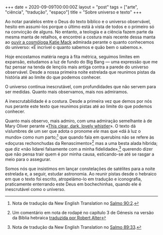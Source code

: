 +++
date = 2020-09-09T00:00:00Z
layout = "post"
tags = ["arte", "ciência", "tradução", "espaço"]
title = "Sobre universo e texto"
+++

Ao notar paralelos entre o Deus do texto bíblico e o universo observável, hesito em assumi-los porque o último está à vista de todos e o primeiro só na convicção de alguns. No entanto, a teologia e a ciência fazem parte da mesma manta de retalhos, e encontrei a costura mais recente dessa manta ao [ouvir a cosmóloga Katie Mack](https://www.sciencefriday.com/segments/cosmic-apocalypse/) admirada perante o quanto conhecemos do universo: «É incrível o quanto sabemos e quão bem o sabemos.».

Hoje encostamos matéria negra à fita métrica, seguimos limites em expansão, estudamos a luz de fundo do Big Bang — uma expressão que me faz pensar na tenda de lençóis mais antiga contra a parede do universo observável. Desde a nossa primeira noite estrelada que reunimos pistas da história até ao limite do que podemos conhecer.

O universo continua inescrutável, com profundidades que não servem para ser medidas. Quanto mais observamos, mais nos admiramos.

A inescrutabilidade é a costura. Desde a primeira vez que demos por nós nus perante este texto que reunimos pistas até ao limite do que podemos conhecer.

Quanto mais observo, mais admiro, com uma admiração semelhante à de Mary Oliver perante «[This clear, dark, lovely whistler](https://news.sunybroome.edu/buzz/the-monday-poem-the-whistler-by-mary-oliver/)». O texto dá vislumbres de um ser que adota o pronome _ele_ mas que «dá à luz o mundo» como num parto;[^1] que quando fala em querubins não se refere às «doçuras rechonchudas da Renascimento»[^2] mas a uma besta alada híbrida; que diz «não lidarei falsamente com a minha fidelidade»,[^3] querendo dizer que não pensa trair quem é por minha causa, esticando-se até se rasgar a meio para o assegurar.

Somos nós que insistimos em lançar constelações de satélites para a noite estrelada e, a seguir, estudar astronomia. Ao reunir pistas desde o hebraico em que o texto foi escrito, atropelámo-lo em tradução e iconografia, praticamente enterrando este Deus em bochechinhas, quando ele é inescrutável como o universo.

[^1]: Nota de tradução da New English Translation no [Salmo 90:2](https://www.bible.com/107/psa.90.2.net).

[^2]: Um comentário em nota de rodapé no capítulo 3 de Génesis na versão da Bíblia hebraica [traduzida por Robert Alter](https://en.m.wikipedia.org/wiki/Hebrew_Bible_(Alter))

[^3]: Nota de tradução da New English Translation no [Salmo 89:33](https://www.bible.com/107/psa.89.33.net).
